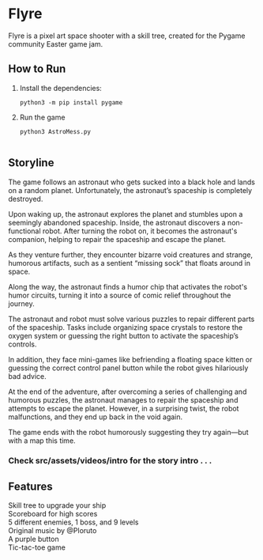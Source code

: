 # Flyre

Flyre is a pixel art space shooter with a skill tree, created for the Pygame community Easter game jam.


## How to Run

1. Install the dependencies:
   ```shell
   python3 -m pip install pygame

2. Run the game
   ```shell
   python3 AstroMess.py


## Storyline

The game follows an astronaut who gets sucked into a black hole and lands on a random planet. Unfortunately, the astronaut’s spaceship is completely destroyed.

Upon waking up, the astronaut explores the planet and stumbles upon a seemingly abandoned spaceship. Inside, the astronaut discovers a non-functional robot. After turning the robot on, it becomes the astronaut's companion, helping to repair the spaceship and escape the planet.

As they venture further, they encounter bizarre void creatures and strange, humorous artifacts, such as a sentient “missing sock” that floats around in space.

Along the way, the astronaut finds a humor chip that activates the robot's humor circuits, turning it into a source of comic relief throughout the journey. 

The astronaut and robot must solve various puzzles to repair different parts of the spaceship. Tasks include organizing space crystals to restore the oxygen system or guessing the right button to activate the spaceship’s controls. 

In addition, they face mini-games like befriending a floating space kitten or guessing the correct control panel button while the robot gives hilariously bad advice.

At the end of the adventure, after overcoming a series of challenging and humorous puzzles, the astronaut manages to repair the spaceship and attempts to escape the planet. However, in a surprising twist, the robot malfunctions, and they end up back in the void again.

The game ends with the robot humorously suggesting they try again—but with a map this time.

### Check src/assets/videos/intro for the story intro . . .

## Features

Skill tree to upgrade your ship<br>
Scoreboard for high scores<br>
5 different enemies, 1 boss, and 9 levels<br>
Original music by @Ploruto<br>
A purple button<br>
Tic-tac-toe game
